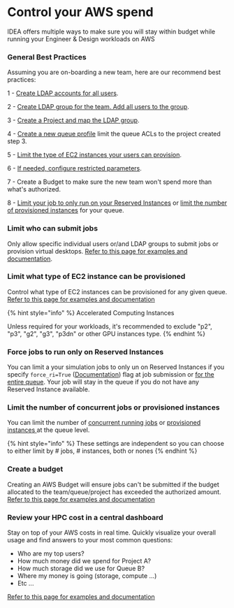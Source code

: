 # Control your AWS spend

IDEA offers multiple ways to make sure you will stay within budget while running your Engineer & Design  workloads on AWS

### General Best Practices <a href="#best-practices" id="best-practices"></a>

Assuming you are on-boarding a new team, here are our recommend best practices:

1 - [Create LDAP accounts for all users](https://docs.ide-on-aws.com/cluster-manager/menu/users-management).

2 - [Create LDAP group for the team. Add all users to the group](https://docs.ide-on-aws.com/cluster-manager/menu/groups-management).

3 - [Create a Project and map the LDAP group](https://docs.ide-on-aws.com/cluster-manager/menu/projects-management).

4 - [Create a new queue profile](https://docs.ide-on-aws.com/hpc-simulations/admin-documentation/queue-profiles) limit the queue ACLs to the project created step 3.

5 - [Limit the type of EC2 instances your users can provision](control-your-aws-spend.md#limit-what-type-of-ec2-instance-can-be-provisioned).

6 - [If needed, configure restricted parameters](https://docs.ide-on-aws.com/hpc-simulations/admin-documentation/queue-profiles#restricted-parameters).

7 - Create a Budget to make sure the new team won't spend more than what's authorized.

8 - [Limit your job to only run on your Reserved Instances](control-your-aws-spend.md#force-jobs-to-run-only-on-reserved-instances) or [limit the number of provisioned instances](control-your-aws-spend.md#limit-the-number-of-concurrent-jobs-or-provisioned-instances) for your queue.

### Limit who can submit jobs <a href="#limit-who-can-submit-jobs" id="limit-who-can-submit-jobs"></a>

Only allow specific individual users or/and LDAP groups to submit jobs or provision virtual desktops. [Refer to this page for examples and documentation](https://docs.ide-on-aws.com/cluster-manager/menu/projects-management).

### Limit what type of EC2 instance can be provisioned <a href="#limit-what-type-of-ec2-instance-can-be-provisioned" id="limit-what-type-of-ec2-instance-can-be-provisioned"></a>

Control what type of EC2 instances can be provisioned for any given queue. [Refer to this page for examples and documentation](https://docs.ide-on-aws.com/hpc-simulations/admin-documentation/queue-profiles#allowed-instance-types)

{% hint style="info" %}
Accelerated Computing Instances

Unless required for your workloads, it's recommended to exclude "p2", "p3", "g2", "g3", "p3dn" or other GPU instances type.
{% endhint %}

### Force jobs to run only on Reserved Instances <a href="#force-jobs-to-run-only-on-reserved-instances" id="force-jobs-to-run-only-on-reserved-instances"></a>

You can limit a your simulation jobs to only un on Reserved Instances if you specify `force_ri=True` ([Documentation](https://docs.ide-on-aws.com/hpc-simulations/user-documentation/supported-ec2-parameters#force\_ri)) flag at job submission or [for the entire queue](https://docs.ide-on-aws.com/hpc-simulations/admin-documentation/queue-profiles#force-reserved-instances). Your job will stay in the queue if you do not have any Reserved Instance available.

### Limit the number of concurrent jobs or provisioned instances <a href="#limit-the-number-of-concurrent-jobs-or-provisioned-instances" id="limit-the-number-of-concurrent-jobs-or-provisioned-instances"></a>

You can limit the number of [concurrent running jobs](https://docs.ide-on-aws.com/hpc-simulations/admin-documentation/queue-profiles#max-running-jobs) or [provisioned instances ](https://docs.ide-on-aws.com/hpc-simulations/admin-documentation/queue-profiles#ma-provisioned-instances)at the queue level.

{% hint style="info" %}
These settings are independent so you can choose to either limit by # jobs, # instances, both or nones
{% endhint %}

### Create a budget <a href="#create-a-budget" id="create-a-budget"></a>

Creating an AWS Budget will ensure jobs can't be submitted if the budget allocated to the team/queue/project has exceeded the authorized amount. [Refer to this page for examples and documentation](https://awslabs.github.io/scale-out-computing-on-aws/budget/set-up-budget-project/)

### Review your HPC cost in a central dashboard <a href="#review-your-hpc-cost-in-a-central-dashboard" id="review-your-hpc-cost-in-a-central-dashboard"></a>

Stay on top of your AWS costs in real time. Quickly visualize your overall usage and find answers to your most common questions:

* Who are my top users?
* How much money did we spend for Project A?
* How much storage did we use for Queue B?
* Where my money is going (storage, compute ...)
* Etc ...

[Refer to this page for examples and documentation](https://awslabs.github.io/scale-out-computing-on-aws/budget/review-hpc-costs/)
